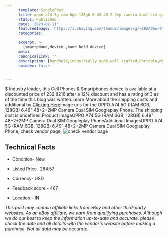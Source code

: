 ```yaml
---
      template: SinglePost
      title: oppo a74 5g ram 6gb 128gb 6 49 48 2 2mp camera dual sim googleplay phone
      status: Published
      date: '2023-02-11'
      featuredImage: 'https://i.ebayimg.com/thumbs/images/g/~28AAOSw~9tif4vp/s-l225.jpg'
      categories: 

      excerpt: >-
        [smartphone,device ,hand held device]
      meta:
      canonicalLink: ''
      description: [handheld,industrially made,well crafted,Portable,Mobile,Compact,Convenient,Lightweight,Maneuverable,Man-portable,Miniature,Carriable,Hand-held,Light,Holdable,Transportable,Mobile device,Pocket-sized,On-the-go,Wireless,Cordless,Compact size,Convenient size, smartphone,device ,hand held device]
      noindex: false

        
---
```

$
    Industry leader, this Cell Phones & Smartphones device is available at a discounted price of 232.8216 after a 12% discount and has a rating of 3 as of the time this blog was written.Learn More about the shipping costs and additional by [Clicking Here](https://www.ebay.com/itm/313996666906?hash=item491ba8e81a%3Ag%3A%7E28AAOSw%7E9tif4vp&amdata=enc%3AAQAHAAAA4OYKxZZobo5IJwnbSTfpCfq%2FpRX%2FPWDneGTwH3ham3SzK%2F82s8WddcsO8b3Zd3cTqiwAzCsWy3YJ8As9nSkCjus5yOuM7EdU7hXha6grwwW68sQSlQU%2FerXwm9SWWDmm%2B5HXodty82Ds0GdntejTePj%2BdF%2BqB4JFcDaLSjA03MLBGwQndqBgIRrg6Q6ewN%2BiUgMtiBfqdsCCC5efk6MHDDO44Bpm4plHl5trWdHhdhOLnNWgNjVdZ8kr6n6mDcvsPx%2BuDCYA8X%2F8aKRPw0xE20kjivHZrGktYXZq6kI1SAkD&mkevt=1&mkcid=1&mkrid=711-53200-19255-0&campid=%253CePNCampaignId%253E&customid=%253CreferenceId%253E&toolid=10049)image urls for the OPPO A74 5G (RAM 6GB, 128GB) 6.49" 48+2+2MP Camera Dual SIM Googleplay Phone. The shipping cost is undefined.Product ImageOPPO A74 5G (RAM 6GB, 128GB) 6.49" 48+2+2MP Camera Dual SIM Googleplay PhoneAdditional ImagesOPPO A74 5G (RAM 6GB, 128GB) 6.49" 48+2+2MP Camera Dual SIM Googleplay Phone, check vendor page, ![check vendor page](https://origin-galleryplus.ebayimg.com/ws/web/313996666906_2_0_1/225x225.jpg,https://origin-galleryplus.ebayimg.com/ws/web/313996666906_3_0_1/225x225.jpg,https://origin-galleryplus.ebayimg.com/ws/web/313996666906_4_0_1/225x225.jpg,https://origin-galleryplus.ebayimg.com/ws/web/313996666906_5_0_1/225x225.jpg,https://origin-galleryplus.ebayimg.com/ws/web/313996666906_6_0_1/225x225.jpg,https://origin-galleryplus.ebayimg.com/ws/web/313996666906_7_0_1/225x225.jpg,https://origin-galleryplus.ebayimg.com/ws/web/313996666906_8_0_1/225x225.jpg,https://origin-galleryplus.ebayimg.com/ws/web/313996666906_9_0_1/225x225.jpg,https://origin-galleryplus.ebayimg.com/ws/web/313996666906_10_0_1/225x225.jpg,https://origin-galleryplus.ebayimg.com/ws/web/313996666906_11_0_1/225x225.jpg,https://origin-galleryplus.ebayimg.com/ws/web/313996666906_12_0_1/225x225.jpg)
    
    

 ## Technical Facts 



     
      

 - Condition- New 


      

 - Listed Price- 264.57 


      

 - Currency- USD 


      

 - Feedback score - 467 


      

 - Location - IN 


      
      

 *_This post may contain affiliate links from eBay and other third-party websites. As an eBay affiliate, we earn from qualifying purchases. Although we do our best to keep the information up-to-date and accurate, please check the date and all details with the vendor's website before making a purchase. Not all data may be accurate._*



    
    
    
    
    